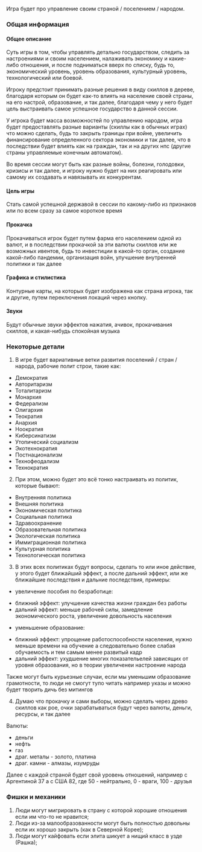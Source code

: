 Игра будет про управление своим страной / поселением / народом.


### Общая информация


#### Общее описание

Суть игры в том, чтобы управлять детально государством, следить за настроениями и своим населением, 
налаживать экономику и какие-либо отношения, и после подниматься вверх по списку, будь то, экономический уровень, 
уровень образования, культурный уровень, технологический или боевой.

Игроку предстоит принимать разные решения в виду скиллов в дереве, благодаря которым он будет как-то влиять на население 
своей страны, на его настрой, образование, и так далее, благодаря чему у него будет цель выстраивать самое успешное
государство в данной сессии. 

У игрока будет масса возможностей по управлению народом, игра будет предоставлять разные варианты (скиллы как в обычных играх)
что можно сделать, будь то закрыть границы при войне, увеличить финансирование определенного сектора экономики и так далее, 
что в последствии будет влиять как на граждан, так и на других нпс (другие страны управляемые конечным автоматом).

Во время сессии могут быть как разные войны, болезни, голодовки, кризисы и так далее, и игроку нужно будет на них реагировать
или самому их создавать и навязывать их конкурентам.

#### Цель игры

Стать самой успешной державой в сессии по какому-либо из признаков или по всем сразу за самое короткое время

#### Прокачка

Прокачиваться игрок будет путем фарма его населением одной из валют, и в последствии прокачкой за эти валюты скиллов или же
возможных ивентов, будь то инвестиции в какой-то орган, создание какой-либо пандемии, организация войн, улучшение внутренней политики
и так далее

#### Графика и стилистика

Контурные карты, на которых будет изображена как страна игрока, так и другие, путем переключения локаций через кнопку.

#### Звуки

Будут обычные звуки эффектов нажатия, ачивок, прокачивания скиллов, и какая-нибудь спокойная музыка


### Некоторые детали

1) В игре будет вариативные ветки развития поселений / стран / народа, рабочие полит строи, такие как:

* Демократия
* Авторитаризм
* Тоталитаризм
* Монархия
* Федерализм
* Олигархия
* Теократия
* Анархия
* Ноократия
* Киберсинатизм
* Утопический социализм
* Экотехнократия
* Постнационализм
* Технофеодализм
* Технократия

2) При этом, можно будет это всё тонко настраивать из политик, которые бывают:

* Внутренняя политика  
* Внешняя политика
* Экономическая политика
* Социальная политика
* Здравоохранение
* Образовательная политика 
* Экологическая политика
* Иммиграционная политика
* Культурная политика
* Технологическая политика

3) В этих всех политиках будут вопросы, сделать то или иное действие, у этого будет ближайший эффект, а после дальний эффект,
или же ближайшие последствия и дальние последствия, примеры:

* увеличение пособия по безработице:
- ближний эффект: улучшение качества жизни граждан без работы
- дальний эффект: меньше рабочей силы, замедление экономического роста, увеличение довольность населения

* уменьшение образование:
- ближний эффект: упрощение работоспособности населения, нужно меньше времени на обучение а следовательно более слабая
обучаемость и тем самым менее развитый кадр
- дальний эффект: ухудшение многих показательелей зависящих от уровня образования, но в теории увеличенеи настроение народа

Также могут быть курьезные случаи, если мы уменьшим образование грамотности, 
то люди не смогут тупо читать например указы и можно будет творить дичь без митингов


4) Думаю что прокачку и сами выборы, можно сделать через древо скиллов как poe, очки зарабатываться будут через валюты, деньги, ресурсы, и так далее

Валюты:

* деньги
* нефть
* газ
* драг. металы - золото, платина
* драг. камни - алмазы, изумруды

Далее с каждой страной будет свой уровень отношений, например с Аргентиной 37 а с США 82, где 50 - нейтрально, 0 - враги, 100 - друзья


### Фишки и механики

1) Люди могут мигрировать в страну с которой хорошие отношения если им что-то не нравится;
2) Люди из-за малообразованности могут быть полностью довольны если их хорошо закрыть (как в Северной Корее);
3) Люди могут кайфовать если элита шикует а нищий класс в узде (Рашка);

